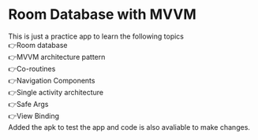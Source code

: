 # Room Database with MVVM 
This is just a practice app to learn the following topics <br>👉Room database <br>👉MVVM architecture pattern <br>👉Co-routines <br>👉Navigation Components <br>👉Single activity architecture <br>👉Safe Args <br>👉View Binding
<br>Added the apk to test the app and code is also avaliable to make changes.
<br>

